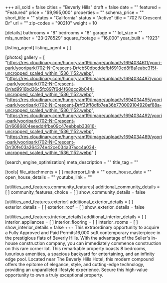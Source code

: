 +++
all_sold = false
cities = "Beverly Hills"
draft = false
date = ""
featured = "Featured"
price = "$9,995,000"
properties = ""
schema_price = ""
short_title = ""
states = "California"
status = "Active"
title = "702 N Crescent Dr"
url = ""
zip-codes = "90210"
weight = 10

[details]
bathrooms = "8"
bedrooms = "8"
garage = ""
lot_size = ""
mls_number = "23-278529"
square_footage = "16,000"
year_built = "1923"

[listing_agent]
listing_agent = [ ]

[photos]
gallery = [
  "https://res.cloudinary.com/hungryram19/image/upload/v1694034611/yoori-park/yooripark/702-N-Crescent-Dr/cb50dbcddefbf6910cd8f8a1eabc315f-uncropped_scaled_within_1536_1152.webp",
  "https://res.cloudinary.com/hungryram19/image/upload/v1694034497/yoori-park/yooripark/702-N-Crescent-Dr/ad9916bd26c5fc897f6d4f68dcc9b044-uncropped_scaled_within_1536_1152.webp",
  "https://res.cloudinary.com/hungryram19/image/upload/v1694034495/yoori-park/yooripark/702-N-Crescent-Dr/f39ff8dfb7ea36b770009104920ef88a-uncropped_scaled_within_1536_1152.webp",
  "https://res.cloudinary.com/hungryram19/image/upload/v1694034492/yoori-park/yooripark/702-N-Crescent-Dr/6686804eeedd4fbe09c47eebbeb33816-uncropped_scaled_within_1536_1152.webp",
  "https://res.cloudinary.com/hungryram19/image/upload/v1694034489/yoori-park/yooripark/702-N-Crescent-Dr/30fe03a264374e42ce034a37acc4a034-uncropped_scaled_within_1536_1152.webp"
]

[search_engine_optimization]
meta_description = ""
title_tag = ""

[tools]
file_attachments = [ ]
matterport_link = ""
open_house_date = ""
open_house_details = ""
youtube_link = ""

[utilities_and_features.community_features]
additional_community_details = [ ]
community_features_choice = [ ]
show_community_details = false

[utilities_and_features.exterior]
additional_exterior_details = [ ]
exterior_details = [ ]
exterior_roof = [ ]
show_exterior_details = false

[utilities_and_features.interior_details]
additional_interior_details = [ ]
interior_appliances = [ ]
interior_flooring = [ ]
interior_rooms = [ ]
show_interior_details = false
+++
This extraordinary opportunity to acquire a Fully Approved and Paid Permits16,000 sqft contemporary masterpiece in the prestigious flats of Beverly Hills. With the advantage of the Seller's in-house construction company, you can immediately commence construction on this rare corner lot. This remarkable property boasts 8 bedrooms, luxurious amenities, a spacious backyard for entertaining, and an infinity edge pool. Located near The Beverly Hills Hotel, this modern compound offers the epitome of elegance, style, and cutting-edge technology, providing an unparalleled lifestyle experience. Secure this high-value opportunity to own a truly exceptional property.